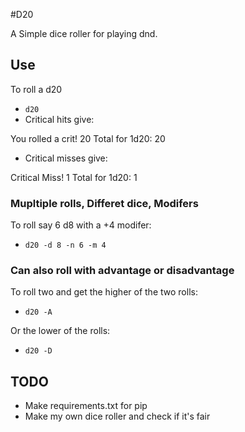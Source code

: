 #D20 

A Simple dice roller for playing dnd.

## Use
To roll a d20
* `d20`
* Critical hits give:

You rolled a crit! 20
Total for 1d20:
20

* Critical misses give:

Critical Miss! 1
Total for 1d20:
1

### Mupltiple rolls, Differet dice, Modifers
To roll say 6 d8 with a +4 modifer:

* `d20 -d 8 -n 6 -m 4`

### Can also roll with advantage or disadvantage
To roll two and get the higher of the two rolls:

* `d20 -A`

Or the lower of the rolls:

* `d20 -D`

## TODO
* Make requirements.txt for pip
* Make my own dice roller and check if it's fair
